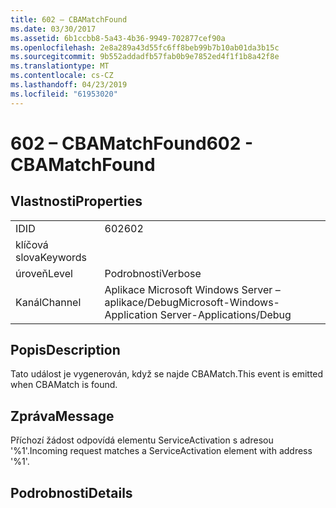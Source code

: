```yaml
---
title: 602 – CBAMatchFound
ms.date: 03/30/2017
ms.assetid: 6b1ccbb8-5a43-4b36-9949-702877cef90a
ms.openlocfilehash: 2e8a289a43d55fc6ff8beb99b7b10ab01da3b15c
ms.sourcegitcommit: 9b552addadfb57fab0b9e7852ed4f1f1b8a42f8e
ms.translationtype: MT
ms.contentlocale: cs-CZ
ms.lasthandoff: 04/23/2019
ms.locfileid: "61953020"
---
```

# <a name="602---cbamatchfound"></a><span data-ttu-id="00e68-102">602 – CBAMatchFound</span><span class="sxs-lookup"><span data-stu-id="00e68-102">602 - CBAMatchFound</span></span>
## <a name="properties"></a><span data-ttu-id="00e68-103">Vlastnosti</span><span class="sxs-lookup"><span data-stu-id="00e68-103">Properties</span></span>  
  
|||  
|-|-|  
|<span data-ttu-id="00e68-104">ID</span><span class="sxs-lookup"><span data-stu-id="00e68-104">ID</span></span>|<span data-ttu-id="00e68-105">602</span><span class="sxs-lookup"><span data-stu-id="00e68-105">602</span></span>|  
|<span data-ttu-id="00e68-106">klíčová slova</span><span class="sxs-lookup"><span data-stu-id="00e68-106">Keywords</span></span>||  
|<span data-ttu-id="00e68-107">úroveň</span><span class="sxs-lookup"><span data-stu-id="00e68-107">Level</span></span>|<span data-ttu-id="00e68-108">Podrobnosti</span><span class="sxs-lookup"><span data-stu-id="00e68-108">Verbose</span></span>|  
|<span data-ttu-id="00e68-109">Kanál</span><span class="sxs-lookup"><span data-stu-id="00e68-109">Channel</span></span>|<span data-ttu-id="00e68-110">Aplikace Microsoft Windows Server – aplikace/Debug</span><span class="sxs-lookup"><span data-stu-id="00e68-110">Microsoft-Windows-Application Server-Applications/Debug</span></span>|  
  
## <a name="description"></a><span data-ttu-id="00e68-111">Popis</span><span class="sxs-lookup"><span data-stu-id="00e68-111">Description</span></span>  
 <span data-ttu-id="00e68-112">Tato událost je vygenerován, když se najde CBAMatch.</span><span class="sxs-lookup"><span data-stu-id="00e68-112">This event is emitted when CBAMatch is found.</span></span>  
  
## <a name="message"></a><span data-ttu-id="00e68-113">Zpráva</span><span class="sxs-lookup"><span data-stu-id="00e68-113">Message</span></span>  
 <span data-ttu-id="00e68-114">Příchozí žádost odpovídá elementu ServiceActivation s adresou '%1'.</span><span class="sxs-lookup"><span data-stu-id="00e68-114">Incoming request matches a ServiceActivation element with address '%1'.</span></span>  
  
## <a name="details"></a><span data-ttu-id="00e68-115">Podrobnosti</span><span class="sxs-lookup"><span data-stu-id="00e68-115">Details</span></span>
